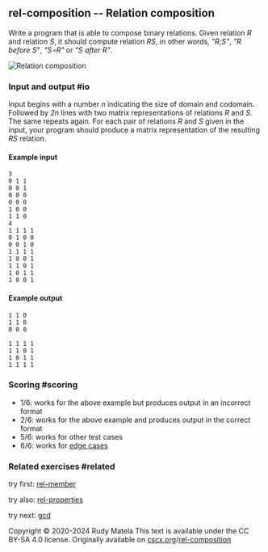 rel-composition -- Relation composition
---------------------------------------

Write a program that is able to compose binary relations.
Given relation _R_ and relation _S_,
it should compute relation _RS_, in other words,
_"R;S"_, _"R before S"_, _"S∘R"_ or _"S after R"_.

![Relation composition](/rel-composition.svg)


### Input and output  #io

Input begins with a number _n_ indicating the size of domain and codomain.
Followed by _2n_ lines with two matrix representations of relations _R_ and _S_.
The same repeats again.
For each pair of relations _R_ and _S_ given in the input,
your program should produce a matrix representation
of the resulting _RS_ relation.

#### Example input

	3
	0 1 1
	0 0 1
	0 0 0
	0 0 0
	1 0 0
	1 1 0
	4
	1 1 1 1
	0 1 0 0
	0 0 1 0
	1 1 1 1
	1 0 0 1
	1 1 0 1
	1 0 1 1
	1 0 0 1

#### Example output

	1 1 0
	1 1 0
	0 0 0

	1 1 1 1
	1 1 0 1
	1 0 1 1
	1 1 1 1


### Scoring  #scoring

* 1/6: works for the above example but produces output in an incorrect format
* 2/6: works for the above example and produces output in the correct format
* 5/6: works for other test cases
* 6/6: works for [edge cases](https://cscx.org/faq#edge-cases)


### Related exercises  #related

try first: [rel-member](/rel-member)

try also: [rel-properties](/rel-properties)

try next: [gcd](/gcd)


Copyright © 2020-2024  Rudy Matela
This text is available under the CC BY-SA 4.0 license.
Originally available on [cscx.org](https://cscx.org)/[rel-composition](https://cscx.org/rel-composition)
